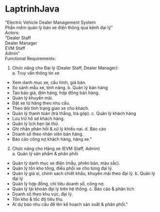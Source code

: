 # LaptrinhJava
"Electric Vehicle Dealer Management System  
Phần mềm quản lý bán xe điện thông qua kênh đại lý"  
Actors:  
"Dealer Staff  
Dealer Manager  
EVM Staff  
Admin"  
Functional Requirements:  
1. Chức năng cho Đại lý (Dealer Staff, Dealer Manager):  
a. Truy vấn thông tin xe  
+ Xem danh mục xe, cấu hình, giá bán.
+ So sánh mẫu xe, tính năng.
b. Quản lý bán hàng  
+ Tạo báo giá, đơn hàng, hợp đồng bán hàng.
+ Quản lý khuyến mãi.
+ Đặt xe từ hãng theo nhu cầu.
+ Theo dõi tình trạng giao xe cho khách.
+ Quản lý thanh toán (trả thẳng, trả góp).
c. Quản lý khách hàng  
+ Lưu trữ hồ sơ khách hàng.
+ Quản lý lịch hẹn lái thử.
+ Ghi nhận phản hồi & xử lý khiếu nại.
d. Báo cáo  
+ Doanh số theo nhân viên bán hàng.
+ Báo cáo công nợ khách hàng, hãng xe."
2. Chức năng cho Hãng xe (EVM Staff, Admin)  
a. Quản lý sản phẩm & phân phối  
+ Quản lý danh mục xe điện (mẫu, phiên bản, màu sắc).
+ Quản lý tồn kho tổng, điều phối xe cho từng đại lý.
+ Quản lý giá sỉ, chính sách chiết khấu, khuyến mãi theo đại lý.
b. Quản lý đại lý  
+ Quản lý hợp đồng, chỉ tiêu doanh số, công nợ.
+ Quản lý tài khoản đại lý trên hệ thống.
c. Báo cáo & phân tích  
+ Doanh số theo khu vực, đại lý.
+ Tồn kho & tốc độ tiêu thụ.
+ AI dự báo nhu cầu để lên kế hoạch sản xuất & phân phối."
